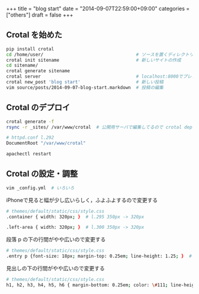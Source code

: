 +++
title = "blog start"
date = "2014-09-07T22:59:00+09:00"
categories = ["others"]
draft = false
+++
<!--more-->
## Crotal を始めた
```bash
pip install crotal
cd /home/user/                                   # ソースを置くディレクトリに移動
crotal init sitename                             # 新しいサイトの作成
cd sitename/
crotal generate sitename 
crotal server                                    # localhost:8000でプレビュー
crotal new_post 'blog start'                     # 新しい投稿
vim source/posts/2014-09-07-blog-start.markdown  # 投稿の編集
```
## Crotal のデプロイ
```bash
crotal generate -f
rsync -r _sites/ /var/www/crotal  # 公開用サーバで編集してるので crotal deploy は使わない
```
```bash
# httpd.conf l.292
DocumentRoot "/var/www/crotal"
```
```bash
apachectl restart
```
## Crotal の設定・調整
```bash
vim _config.yml  # いろいろ
```
iPhoneで見ると幅が少し広いらしく，ふよふよするので変更する
```bash
# themes/default/static/css/style.css
.container { width: 320px; }  # l.295 350px -> 320px

.left-area { width: 320px; }  # l.300 350px -> 320px
```
段落 p の下の行間がやや広いので変更する
```bash
# themes/default/static/css/style.css
.entry p {font-size: 18px; margin-top: 0.25em; line-height: 1.25; }  # l.146
```
見出しの下の行間がやや広いので変更する
```bash
# themes/default/static/css/style.css
h1, h2, h3, h4, h5, h6 { margin-bottom: 0.25em; color: \#111; line-height: 1em; font-weight: normal; }  # 1em -> 0.25em
```
